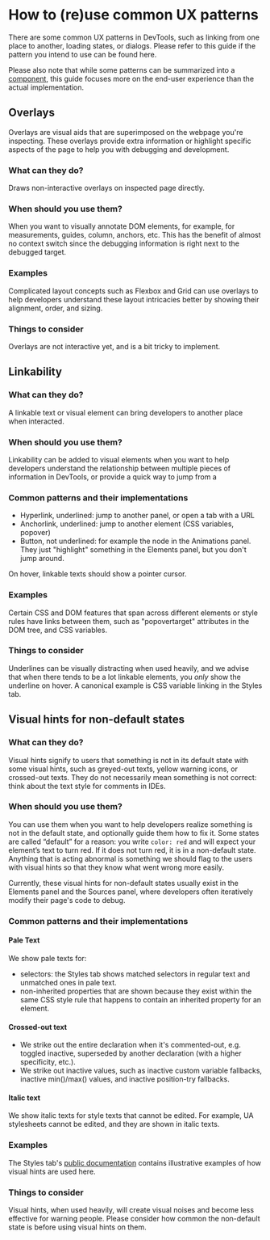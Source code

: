 # How to (re)use common UX patterns

There are some common UX patterns in DevTools, such as linking from one place to another, loading states, or dialogs. Please refer to this guide if the pattern you intend to use can be found here.

Please also note that while some patterns can be summarized into a [component](components.md), this guide focuses more on the end-user experience than the actual implementation.

## Overlays

Overlays are visual aids that are superimposed on the webpage you're inspecting. These overlays provide extra information or highlight specific aspects of the page to help you with debugging and development.

### What can they do?
Draws non-interactive overlays on inspected page directly.

### When should you use them?
When you want to visually annotate DOM elements, for example, for measurements, guides, column, anchors, etc. This has the benefit of almost no context switch since the debugging information is right next to the debugged target.

### Examples

Complicated layout concepts such as Flexbox and Grid can use overlays to help developers understand these layout intricacies better by showing their alignment, order, and sizing.

### Things to consider

Overlays are not interactive yet, and is a bit tricky to implement.

## Linkability

### What can they do?

A linkable text or visual element can bring developers to another place when interacted.

### When should you use them?

Linkability can be added to visual elements when you want to help developers understand the relationship between multiple pieces of information in DevTools, or provide a quick way to jump from a

### Common patterns and their implementations

- Hyperlink, underlined: jump to another panel, or open a tab with a URL
- Anchorlink, underlined: jump to another element (CSS variables, popover)
- Button, not underlined: for example the node in the Animations panel. They just "highlight" something in the Elements panel, but you don't jump around.

On hover, linkable texts should show a pointer cursor.

### Examples

Certain CSS and DOM features that span across different elements or style rules have links between them, such as "popovertarget" attributes in the DOM tree, and CSS variables.

### Things to consider

Underlines can be visually distracting when used heavily, and we advise that when there tends to be a lot linkable elements, you _only_ show the underline on hover. A canonical example is CSS variable linking in the Styles tab.

## Visual hints for non-default states

### What can they do?

Visual hints signify to users that something is not in its default state with some visual hints, such as greyed-out texts, yellow warning icons, or crossed-out texts. They do not necessarily mean something is not correct: think about the text style for comments in IDEs.

### When should you use them?

You can use them when you want to help developers realize something is not in the default state, and optionally guide them how to fix it. Some states are called “default” for a reason: you write `color: red` and will expect your element’s text to turn red. If it does not turn red, it is in a non-default state. Anything that is acting abnormal is something we should flag to the users with visual hints so that they know what went wrong more easily.

Currently, these visual hints for non-default states usually exist in the Elements panel and the Sources panel, where developers often iteratively modify their page's code to debug.

### Common patterns and their implementations

#### Pale Text

We show pale texts for:
- selectors: the Styles tab shows matched selectors in regular text and unmatched ones in pale text.
- non-inherited properties that are shown because they exist within the same CSS style rule that happens to contain an inherited property for an element.

#### Crossed-out text
- We strike out the entire declaration when
it's commented-out, e.g. toggled inactive,
superseded by another declaration (with a higher specificity, etc.).
- We strike out inactive values, such as inactive custom variable fallbacks, inactive min()/max() values, and inactive position-try fallbacks.

#### Italic text

We show italic texts for style texts that cannot be edited. For example, UA stylesheets cannot be edited, and they are shown in italic texts.

### Examples

The Styles tab's [public documentation](https://developer.chrome.com/docs/devtools/css/issues) contains illustrative examples of how visual hints are used here.

### Things to consider

Visual hints, when used heavily, will create visual noises and become less effective for warning people. Please consider how common the non-default state is before using visual hints on them.
